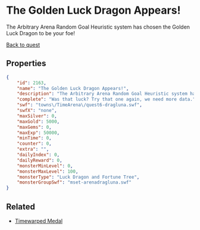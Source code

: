 # The Golden Luck Dragon Appears!

The Arbitrary Arena Random Goal Heuristic system has chosen the Golden Luck Dragon to be your foe!

[Back to quest](../quests.md)

## Properties

```json
{
    "id": 2163,
    "name": "The Golden Luck Dragon Appears!",
    "description": "The Arbitrary Arena Random Goal Heuristic system has chosen the Golden Luck Dragon to be your foe!",
    "complete": "Was that luck? Try that one again, we need more data.",
    "swf": "towns\/TimeArena\/quest6-dragluna.swf",
    "swfX": "none",
    "maxSilver": 0,
    "maxGold": 5000,
    "maxGems": 0,
    "maxExp": 50000,
    "minTime": 0,
    "counter": 0,
    "extra": "",
    "dailyIndex": 0,
    "dailyReward": 0,
    "monsterMinLevel": 0,
    "monsterMaxLevel": 100,
    "monsterType": "Luck Dragon and Fortune Tree",
    "monsterGroupSwf": "mset-arenadragluna.swf"
}
```

## Related

- [Timewarped Medal](../items/18514-timewarped-medal.md)


